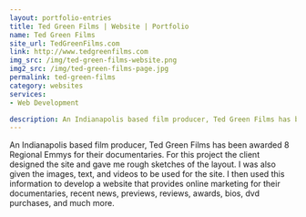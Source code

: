 ```yaml
---
layout: portfolio-entries
title: Ted Green Films | Website | Portfolio
name: Ted Green Films
site_url: TedGreenFilms.com
link: http://www.tedgreenfilms.com
img_src: /img/ted-green-films-website.png
img2_src: /img/ted-green-films-page.jpg
permalink: ted-green-films
category: websites
services:
- Web Development

description: An Indianapolis based film producer, Ted Green Films has been awarded 8 Regional Emmys for their documentaries. The website I created provides online marketing for their documentaries, recent news, previews,...
---
```


An Indianapolis based film producer, Ted Green Films has been awarded 8 Regional Emmys for their documentaries. For this project the client designed the site and gave me rough sketches of the layout. I was also given the images, text, and videos to be used for the site. I then used this information to develop a website that provides online marketing for their documentaries, recent news, previews, reviews, awards, bios, dvd purchases, and much more.